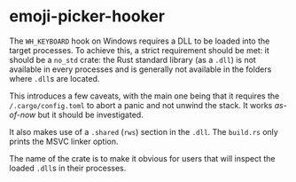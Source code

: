 # emoji-picker-hooker

The `WH_KEYBOARD` hook on Windows requires a DLL to be loaded into the target processes.
To achieve this, a strict requirement should be met: it should be a `no_std` crate: the
Rust standard library (as a `.dll`) is not available in every processes and is generally not
available in the folders where `.dll`s are located.

This introduces a few caveats, with the main one being that it requires the `/.cargo/config.toml` to
abort a panic and not unwind the stack. It works *as-of-now* but it should be investigated.

It also makes use of a `.shared` (`rws`) section in the `.dll`. The `build.rs` only prints the MSVC
linker option.

The name of the crate is to make it obvious for users that will inspect the loaded `.dll`s in their
processes.